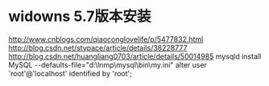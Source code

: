 # widowns 5.7版本安装

http://www.cnblogs.com/qiaoconglovelife/p/5477832.html
http://blog.csdn.net/stypace/article/details/38228777
http://blog.csdn.net/huangliang0703/article/details/50014985
mysqld install MySQL --defaults-file="d:\lnmp\mysql\bin\my.ini"
alter user 'root'@'localhost' identified by 'root';